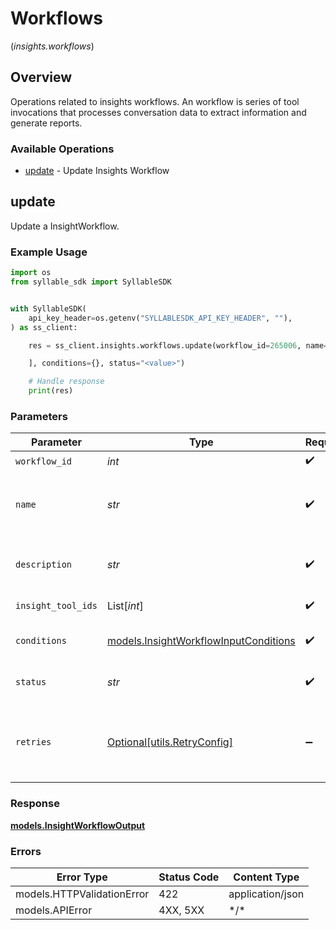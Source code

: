 # Workflows
(*insights.workflows*)

## Overview

Operations related to insights workflows. An workflow is series of tool           invocations that processes conversation data to extract information and generate reports.

### Available Operations

* [update](#update) - Update Insights Workflow

## update

Update a InsightWorkflow.

### Example Usage

```python
import os
from syllable_sdk import SyllableSDK


with SyllableSDK(
    api_key_header=os.getenv("SYLLABLESDK_API_KEY_HEADER", ""),
) as ss_client:

    res = ss_client.insights.workflows.update(workflow_id=265006, name="<value>", description="awful underneath retention too mobility char innocently dowse restfully", insight_tool_ids=[

    ], conditions={}, status="<value>")

    # Handle response
    print(res)

```

### Parameters

| Parameter                                                                               | Type                                                                                    | Required                                                                                | Description                                                                             |
| --------------------------------------------------------------------------------------- | --------------------------------------------------------------------------------------- | --------------------------------------------------------------------------------------- | --------------------------------------------------------------------------------------- |
| `workflow_id`                                                                           | *int*                                                                                   | :heavy_check_mark:                                                                      | N/A                                                                                     |
| `name`                                                                                  | *str*                                                                                   | :heavy_check_mark:                                                                      | Human readable name of Insight Workflow                                                 |
| `description`                                                                           | *str*                                                                                   | :heavy_check_mark:                                                                      | Text description of Insight Workflow                                                    |
| `insight_tool_ids`                                                                      | List[*int*]                                                                             | :heavy_check_mark:                                                                      | List of Insight Tool IDs                                                                |
| `conditions`                                                                            | [models.InsightWorkflowInputConditions](../../models/insightworkflowinputconditions.md) | :heavy_check_mark:                                                                      | Conditions for Insight Workflow                                                         |
| `status`                                                                                | *str*                                                                                   | :heavy_check_mark:                                                                      | Status of the Insight Workflow                                                          |
| `retries`                                                                               | [Optional[utils.RetryConfig]](../../models/utils/retryconfig.md)                        | :heavy_minus_sign:                                                                      | Configuration to override the default retry behavior of the client.                     |

### Response

**[models.InsightWorkflowOutput](../../models/insightworkflowoutput.md)**

### Errors

| Error Type                 | Status Code                | Content Type               |
| -------------------------- | -------------------------- | -------------------------- |
| models.HTTPValidationError | 422                        | application/json           |
| models.APIError            | 4XX, 5XX                   | \*/\*                      |